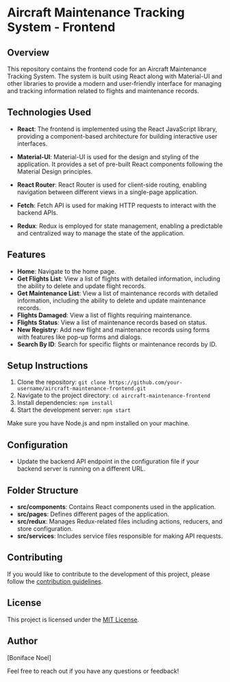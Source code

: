 # Aircraft Maintenance Tracking System - Frontend

## Overview

This repository contains the frontend code for an Aircraft Maintenance Tracking System. The system is built using React along with Material-UI and other libraries to provide a modern and user-friendly interface for managing and tracking information related to flights and maintenance records.

## Technologies Used

- **React**: The frontend is implemented using the React JavaScript library, providing a component-based architecture for building interactive user interfaces.

- **Material-UI**: Material-UI is used for the design and styling of the application. It provides a set of pre-built React components following the Material Design principles.

- **React Router**: React Router is used for client-side routing, enabling navigation between different views in a single-page application.

- **Fetch**: Fetch API is used for making HTTP requests to interact with the backend APIs.

- **Redux**: Redux is employed for state management, enabling a predictable and centralized way to manage the state of the application.

## Features

- **Home**: Navigate to the home page.
- **Get Flights List**: View a list of flights with detailed information, including the ability to delete and update flight records.
- **Get Maintenance List**: View a list of maintenance records with detailed information, including the ability to delete and update maintenance records.
- **Flights Damaged**: View a list of flights requiring maintenance.
- **Flights Status**: View a list of maintenance records based on status.
- **New Registry**: Add new flight and maintenance records using forms with features like pop-up forms and dialogs.
- **Search By ID**: Search for specific flights or maintenance records by ID.

## Setup Instructions

1. Clone the repository: `git clone https://github.com/your-username/aircraft-maintenance-frontend.git`
2. Navigate to the project directory: `cd aircraft-maintenance-frontend`
3. Install dependencies: `npm install`
4. Start the development server: `npm start`

Make sure you have Node.js and npm installed on your machine.

## Configuration

- Update the backend API endpoint in the configuration file if your backend server is running on a different URL.

## Folder Structure

- **src/components**: Contains React components used in the application.
- **src/pages**: Defines different pages of the application.
- **src/redux**: Manages Redux-related files including actions, reducers, and store configuration.
- **src/services**: Includes service files responsible for making API requests.

## Contributing

If you would like to contribute to the development of this project, please follow the [contribution guidelines](CONTRIBUTING.md).

## License

This project is licensed under the [MIT License](LICENSE).

## Author

[Boniface Noel]

Feel free to reach out if you have any questions or feedback!
